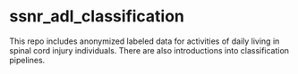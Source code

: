# ssnr_adl_classification
This repo includes anonymized labeled data for activities of daily living in spinal cord injury individuals. There are also introductions into classification pipelines.

